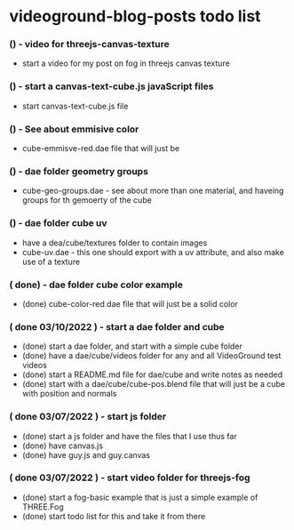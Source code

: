 # videoground-blog-posts todo list

<!-- For post projects -->

### () - video for threejs-canvas-texture
* start a video for my post on fog in threejs canvas texture

<!-- javaScript files -->

### () - start a canvas-text-cube.js javaScript files
* start canvas-text-cube.js file

<!-- DAE FOLDER -->

### () - See about emmisive color
* cube-emmisve-red.dae file that will just be

### () - dae folder geometry groups
<!-- groups -->
* cube-geo-groups.dae - see about more than one material, and haveing groups for th gemoerty of the cube

### () - dae folder cube uv
* have a dea/cube/textures folder to contain images
* cube-uv.dae - this one should export with a uv attribute, and also make use of a texture

### ( done) - dae folder cube color example
* (done) cube-color-red.dae file that will just be a solid color

### ( done 03/10/2022 ) - start a dae folder and cube
* (done) start a dae folder, and start with a simple cube folder
* (done) have a dae/cube/videos folder for any and all VideoGround test videos
* (done) start a README.md file for dae/cube and write notes as needed
* (done) start with a dae/cube/cube-pos.blend file that will just be a cube with position and normals

<!-- ROOT FOLDER -->

### ( done 03/07/2022 ) - start js folder
* (done) start a js folder and have the files that I use thus far
* (done) have canvas.js
* (done) have guy.js and guy.canvas

### ( done 03/07/2022 ) - start video folder for threejs-fog
* (done) start a fog-basic example that is just a simple example of THREE.Fog
* (done) start todo list for this and take it from there